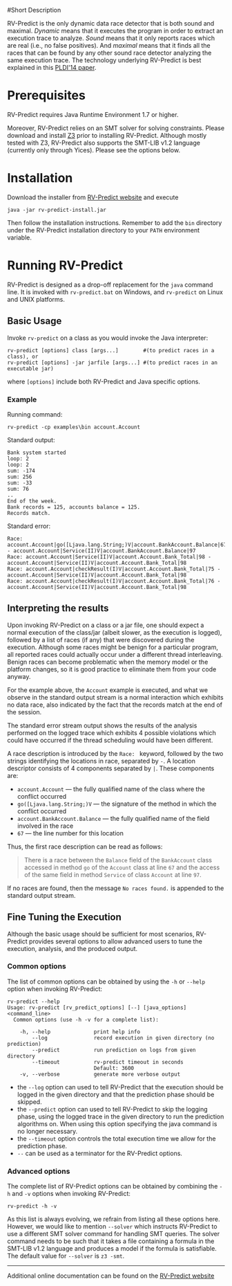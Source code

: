 #Short Description

RV-Predict is the only dynamic data race detector that is both sound and 
maximal. 
*Dynamic* means that it executes the program in order to extract an execution 
trace to analyze. *Sound* means that it only reports races which are real (i.e., 
no false positives). And *maximal* means that it finds all the races that can be 
found by any other sound race detector analyzing the same execution trace. The 
technology underlying RV-Predict is best explained in this
[PLDI'14 paper](http://dx.doi.org/10.1145/2594291.2594315). 

# Prerequisites

RV-Predict requires Java Runtime Environment 1.7 or higher. 

Moreover, RV-Predict relies on an SMT solver for solving constraints.  Please
download and install [Z3](http://z3.codeplex.com) prior to installing
RV-Predict.  Although mostly tested with Z3, RV-Predict also supports
the SMT-LIB v1.2 language (currently only through Yices).  Please see
the options below.

# Installation

Download the installer from
[RV-Predict website](http://runtimeverification.com/predict/rv-predict-install.jar)
and execute 

    java -jar rv-predict-install.jar 
Then follow the installation instructions.  Remember to add the `bin` directory 
under the RV-Predict installation directory to your `PATH` environment variable.

# Running RV-Predict

RV-Predict is designed as a drop-off replacement for the `java` command
line.  It is invoked with `rv-predict.bat` on Windows, and `rv-predict`
on Linux and UNIX platforms.

## Basic Usage

Invoke `rv-predict` on a class as you would invoke the Java interpreter:

    rv-predict [options] class [args...]        #(to predict races in a class), or
    rv-predict [options] -jar jarfile [args...] #(to predict races in an executable jar)
where `[options]` include both RV-Predict and Java specific options.

### Example

Running command:

    rv-predict -cp examples\bin account.Account
Standard output:

    Bank system started
    loop: 2
    loop: 2
    sum: -174
    sum: 256
    sum: -33
    sum: 76
    ..
    End of the week.
    Bank records = 125, accounts balance = 125.
    Records match.

Standard error:

    Race: account.Account|go([Ljava.lang.String;)V|account.BankAccount.Balance|67 - account.Account|Service(II)V|account.BankAccount.Balance|97
    Race: account.Account|Service(II)V|account.Account.Bank_Total|98 - account.Account|Service(II)V|account.Account.Bank_Total|98
    Race: account.Account|checkResult(I)V|account.Account.Bank_Total|75 - account.Account|Service(II)V|account.Account.Bank_Total|98
    Race: account.Account|checkResult(I)V|account.Account.Bank_Total|76 - account.Account|Service(II)V|account.Account.Bank_Total|98

## Interpreting the results

Upon invoking RV-Predict on a class or a jar file, one should expect a normal
execution of the class/jar (albeit slower, as the execution is logged),
followed by a list of races (if any) that were discovered during the execution.
Although some races might be benign for a particular program, all reported
races could actually occur under a different thread interleaving.  Benign
races can become problematic when the memory model or the platform changes,
so it is good practice to eliminate them from your code anyway.

For the example above, the `Account` example is executed, and what we observe 
in the standard output stream is a normal interaction which exhibits no 
data race, also indicated by the fact that the records match at the end of 
the session.

The standard error stream output shows the results of the analysis performed 
on the logged trace which exhibits 4 possible violations which could have 
occurred if the thread scheduling would have been different.

A race description is introduced by the `Race: ` keyword, followed by the 
two strings identifying the locations in race, separated by ` - `. 
A location descriptor consists of 4 components separated by `|`.
These components are:

- `account.Account` — the fully qualified name of the class where the
conflict occurred
- `go([Ljava.lang.String;)V` — the signature of the method in which the 
conflict occurred 
- `account.BankAccount.Balance` — the fully qualified name of the field 
involved in the race
- `67` — the line number for this location

Thus, the first race description can be read as follows:
> There is a race between the `Balance` field of the `BankAccount`
> class accessed in method `go` of the `Account` class at line `67` 
> and the access of the same field in method `Service` of class 
> `Account` at line `97`.

If no races are found, then the message `No races found.` is appended to the
standard output stream.

## Fine Tuning the Execution

Although the basic usage should be sufficient for most scenarios, 
RV-Predict provides several options to allow advanced users to tune 
the execution, analysis, and the produced output.

### Common options

The list of common options can be obtained by using the `-h` or `--help` 
option when invoking RV-Predict:
 		
    rv-predict --help
    Usage: rv-predict [rv_predict_options] [--] [java_options] <command_line>
      Common options (use -h -v for a complete list):
    
        -h, --help              print help info
            --log               record execution in given directory (no prediction)
            --predict           run prediction on logs from given directory
            --timeout           rv-predict timeout in seconds
                                Default: 3600
        -v, --verbose           generate more verbose output


- the `--log` option can used to tell RV-Predict that the execution should be
logged in the given directory and that the prediction phase should be skipped.
- the `--predict` option can used to tell RV-Predict to skip the logging phase,
using the logged trace in the given directory to run the prediction algorithms 
on. When using this option specifying the java command is no longer necessary.
- the `--timeout` option controls the total execution time we allow for the 
prediction phase.
- `--` can be used as a terminator for the RV-Predict options.

### Advanced options

The complete list of RV-Predict options can be obtained by
combining the `-h` and `-v` options when invoking RV-Predict:

    rv-predict -h -v

As this list is always evolving, we refrain from listing all these 
options here.  However, we would like to mention `--solver` which instructs
RV-Predict to use a different SMT solver command for handling SMT queries.
The solver command needs to be such that it takes a file containing a formula
in the SMT-LIB v1.2 language and produces a model if the formula is 
satisfiable.  The default value for `--solver` is `z3 -smt`.

----------
Additional online documentation can be found on the 
[RV-Predict website](http://runtimeverification.com/predict)
